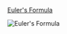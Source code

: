 [Euler's Formula](https://en.wikipedia.org/wiki/Euler%27s_formula)

![Euler's Formula](https://upload.wikimedia.org/wikipedia/commons/7/71/Euler%27s_formula.svg|upright=0.1)